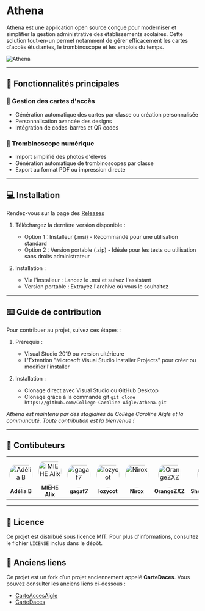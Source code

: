 # Athena
Athena est une application open source conçue pour moderniser et simplifier la gestion administrative des établissements scolaires.
Cette solution tout-en-un permet notamment de gérer efficacement les cartes d'accès étudiantes, le trombinoscope et les emplois du temps.

![Athena](https://github.com/user-attachments/assets/e95fee4a-ec3b-4fc5-ba11-a275a664a926)

---

## 🎯 Fonctionnalités principales
### 🎫 Gestion des cartes d'accès
- Génération automatique des cartes par classe ou création personnalisée
- Personnalisation avancée des designs
- Intégration de codes-barres et QR codes

### 📸 Trombinoscope numérique
- Import simplifié des photos d'élèves
- Génération automatique de trombinoscopes par classe
- Export au format PDF ou impression directe

---

## 💻 Installation
Rendez-vous sur la page des [Releases](https://github.com/College-Caroline-Aigle/Athena/releases)

1. Téléchargez la dernière version disponible :
    - Option 1 : Installeur (.msi) - Recommandé pour une utilisation standard
    - Option 2 : Version portable (.zip) - Idéale pour les tests ou utilisation sans droits administrateur

2. Installation :
    - Via l'installeur : Lancez le .msi et suivez l'assistant
    - Version portable : Extrayez l'archive où vous le souhaitez

---

## ⌨️ Guide de contribution
Pour contribuer au projet, suivez ces étapes :

1. Prérequis :
   - Visual Studio 2019 ou version ultérieure
   - L'Extention "Microsoft Visual Studio Installer Projects" pour créer ou modifier l'installer

2. Installation :
   - Clonage direct avec Visual Studio ou GitHub Desktop
   - Clonage grâce à la commande git `git clone https://github.com/College-Caroline-Aigle/Athena.git`

*Athena est maintenu par des stagiaires du Collège Caroline Aigle et la communauté.
Toute contribution est la bienvenue !*

---

## 🦠 Contibuteurs

<table>
<tr>
    <td align="center" style="word-wrap: break-word; width: 90.0; height: 90.0">
        <a href=https://github.com/marcie1000>
            <img src=https://avatars.githubusercontent.com/u/122089187?v=4 width="60;" style="border-radius:50%;align-items:center;justify-content:center;overflow:hidden;padding-top:10px" alt="Adélia B"/>
            <br />
            <sub style="font-size:14px"><b>Adélia B</b></sub>
        </a>
    </td>
    <td align="center" style="word-wrap: break-word; width: 90.0; height: 90.0">
        <a href=https://github.com/Boulede987>
            <img src=https://avatars.githubusercontent.com/u/171908190?v=4 width="60;" style="border-radius:50%;align-items:center;justify-content:center;overflow:hidden;padding-top:10px" alt="MIEHE Alix"/>
            <br />
            <sub style="font-size:14px"><b>MIEHE Alix</b></sub>
        </a>
    </td>
    <td align="center" style="word-wrap: break-word; width: 90.0; height: 90.0">
        <a href=https://github.com/gagaf7>
            <img src=https://avatars.githubusercontent.com/u/145220548?v=4 width="60;" style="border-radius:50%;align-items:center;justify-content:center;overflow:hidden;padding-top:10px" alt="gagaf7"/>
            <br />
            <sub style="font-size:14px"><b>gagaf7</b></sub>
        </a>
    </td>
    <td align="center" style="word-wrap: break-word; width: 90.0; height: 90.0">
        <a href=https://github.com/lozycot>
            <img src=https://avatars.githubusercontent.com/u/114075621?v=4 width="60;" style="border-radius:50%;align-items:center;justify-content:center;overflow:hidden;padding-top:10px" alt="lozycot"/>
            <br />
            <sub style="font-size:14px"><b>lozycot</b></sub>
        </a>
    </td>
    <td align="center" style="word-wrap: break-word; width: 90.0; height: 90.0">
        <a href=https://github.com/TheoMas>
            <img src=https://avatars.githubusercontent.com/u/151865163?v=4 width="60;" style="border-radius:50%;align-items:center;justify-content:center;overflow:hidden;padding-top:10px" alt="Nirox"/>
            <br />
            <sub style="font-size:14px"><b>Nirox</b></sub>
        </a>
    </td>
    <td align="center" style="word-wrap: break-word; width: 90.0; height: 90.0">
        <a href=https://github.com/OrangeZXZ>
            <img src=https://avatars.githubusercontent.com/u/104271365?v=4 width="60;" style="border-radius:50%;align-items:center;justify-content:center;overflow:hidden;padding-top:10px" alt="OrangeZXZ"/>
            <br />
            <sub style="font-size:14px"><b>OrangeZXZ</b></sub>
        </a>
    </td>
    <td align="center" style="word-wrap: break-word; width: 90.0; height: 90.0">
        <a href=https://github.com/ShortLegsFox>
            <img src=https://avatars.githubusercontent.com/u/100952577?v=4 width="60;" style="border-radius:50%;align-items:center;justify-content:center;overflow:hidden;padding-top:10px" alt="ShortLegsFox"/>
            <br />
            <sub style="font-size:14px"><b>ShortLegsFox</b></sub>
        </a>
    </td>
    <td align="center" style="word-wrap: break-word; width: 90.0; height: 90.0">
        <a href=https://github.com/ValgulNecron>
            <img src=https://avatars.githubusercontent.com/u/39313199?v=4 width="60;" style="border-radius:50%;align-items:center;justify-content:center;overflow:hidden;padding-top:10px" alt="Valgul"/>
            <br />
            <sub style="font-size:14px"><b>Valgul</b></sub>
        </a>
    </td>
</tr>
</table>

---

## 📝 Licence
Ce projet est distribué sous licence MIT. Pour plus d'informations, consultez le fichier `LICENSE` inclus dans le dépôt.

## 🧷 Anciens liens
Ce projet est un fork d’un projet anciennement appelé **CarteDaces**.
Vous pouvez consulter les anciens liens ci-dessous :  
- [CarteAccesAigle](https://github.com/TheoMas/CarteAccesAigle2024)  
- [CarteDaces](https://github.com/ValgulNecron/appStage)
